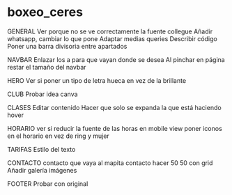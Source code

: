 # boxeo_ceres

GENERAL
Ver porque no se ve correctamente la fuente collegue
Añadir whatsapp, cambiar lo que pone
Adaptar medias queries
Describir código
Poner una barra divisoria entre apartados

NAVBAR
Enlazar los a para que vayan donde se desea
Al pinchar en página restar el tamaño del navbar

HERO
Ver si poner un tipo de letra hueca en vez de la brillante

CLUB
Probar idea canva

CLASES
Editar contenido
Hacer que solo se expanda la que está haciendo hover

HORARIO
ver si reducir la fuente de las horas en mobile view
poner iconos en el horario en vez de ring y mujer

TARIFAS
Estilo del texto

CONTACTO
contacto que vaya al mapita
contacto hacer 50 50 con grid
Añadir galería imágenes

FOOTER
Probar con original